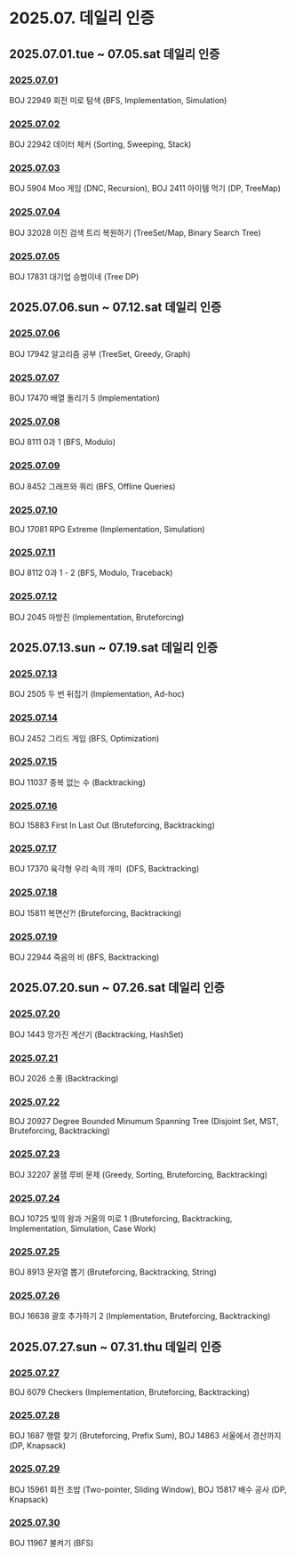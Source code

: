 # 2025.07. 데일리 인증

## 2025.07.01.tue ~ 07.05.sat 데일리 인증

### [2025.07.01](https://github.com/jwelyl/daily_certification/blob/main/2025/07/01/25_07_01_daily_certification.md)
BOJ 22949 회전 미로 탐색 (BFS, Implementation, Simulation)

### [2025.07.02](https://github.com/jwelyl/daily_certification/blob/main/2025/07/02/25_07_02_daily_certification.md)
BOJ 22942 데이터 체커 (Sorting, Sweeping, Stack)

### [2025.07.03](https://github.com/jwelyl/daily_certification/blob/main/2025/07/03/25_07_03_daily_certification.md)
BOJ 5904 Moo 게임 (DNC, Recursion), BOJ 2411 아이템 먹기 (DP, TreeMap)

### [2025.07.04](https://github.com/jwelyl/daily_certification/blob/main/2025/07/04/25_07_04_daily_certification.md)
BOJ 32028 이진 검색 트리 복원하기 (TreeSet/Map, Binary Search Tree)

### [2025.07.05](https://github.com/jwelyl/daily_certification/blob/main/2025/07/05/25_07_05_daily_certification.md)
BOJ 17831 대기업 승범이네 (Tree DP)

## 2025.07.06.sun ~ 07.12.sat 데일리 인증

### [2025.07.06](https://github.com/jwelyl/daily_certification/blob/main/2025/07/06/25_07_06_daily_certification.md)
BOJ 17942 알고리즘 공부 (TreeSet, Greedy, Graph)

### [2025.07.07](https://github.com/jwelyl/daily_certification/blob/main/2025/07/07/25_07_07_daily_certification.md)
BOJ 17470 배열 돌리기 5 (Implementation)

### [2025.07.08](https://github.com/jwelyl/daily_certification/blob/main/2025/07/08/25_07_08_daily_certification.md)
BOJ 8111 0과 1 (BFS, Modulo)

### [2025.07.09](https://github.com/jwelyl/daily_certification/blob/main/2025/07/09/25_07_09_daily_certification.md)
BOJ 8452 그래프와 쿼리 (BFS, Offline Queries)

### [2025.07.10](https://github.com/jwelyl/daily_certification/blob/main/2025/07/10/25_07_10_daily_certification.md)
BOJ 17081 RPG Extreme (Implementation, Simulation)

### [2025.07.11](https://github.com/jwelyl/daily_certification/blob/main/2025/07/11/25_07_11_daily_certification.md)
BOJ 8112 0과 1 - 2 (BFS, Modulo, Traceback)

### [2025.07.12](https://github.com/jwelyl/daily_certification/blob/main/2025/07/12/25_07_12_daily_certification.md)
BOJ 2045 마방진 (Implementation, Bruteforcing)

## 2025.07.13.sun ~ 07.19.sat 데일리 인증

### [2025.07.13](https://github.com/jwelyl/daily_certification/blob/main/2025/07/13/25_07_13_daily_certification.md)
BOJ 2505 두 번 뒤집기 (Implementation, Ad-hoc)

### [2025.07.14](https://github.com/jwelyl/daily_certification/blob/main/2025/07/14/25_07_14_daily_certification.md)
BOJ 2452 그리드 게임 (BFS, Optimization)

### [2025.07.15](https://github.com/jwelyl/daily_certification/blob/main/2025/07/15/25_07_15_daily_certification.md)
BOJ 11037 중복 없는 수 (Backtracking)

### [2025.07.16](https://github.com/jwelyl/daily_certification/blob/main/2025/07/16/25_07_16_daily_certification.md)
BOJ 15883 First In Last Out (Bruteforcing, Backtracking)

### [2025.07.17](https://github.com/jwelyl/daily_certification/blob/main/2025/07/17/25_07_17_daily_certification.md)
BOJ 17370 육각형 우리 속의 개미  (DFS, Backtracking)

### [2025.07.18](https://github.com/jwelyl/daily_certification/blob/main/2025/07/18/25_07_18_daily_certification.md)
BOJ 15811 복면산?! (Bruteforcing, Backtracking)

### [2025.07.19](https://github.com/jwelyl/daily_certification/blob/main/2025/07/19/25_07_19_daily_certification.md)
BOJ 22944 죽음의 비 (BFS, Backtracking)

## 2025.07.20.sun ~ 07.26.sat 데일리 인증

### [2025.07.20](https://github.com/jwelyl/daily_certification/blob/main/2025/07/20/25_07_20_daily_certification.md)
BOJ 1443 망가진 계산기 (Backtracking, HashSet)

### [2025.07.21](https://github.com/jwelyl/daily_certification/blob/main/2025/07/21/25_07_21_daily_certification.md)
BOJ 2026 소풍 (Backtracking)

### [2025.07.22](https://github.com/jwelyl/daily_certification/blob/main/2025/07/22/25_07_22_daily_certification.md)
BOJ 20927 Degree Bounded Minumum Spanning Tree (Disjoint Set, MST, Bruteforcing, Backtracking)

### [2025.07.23](https://github.com/jwelyl/daily_certification/blob/main/2025/07/23/25_07_23_daily_certification.md)
BOJ 32207 꿀잼 루비 문제 (Greedy, Sorting, Bruteforcing, Backtracking)

### [2025.07.24](https://github.com/jwelyl/daily_certification/blob/main/2025/07/24/25_07_24_daily_certification.md)
BOJ 10725 빛의 왕과 거울의 미로 1 (Bruteforcing, Backtracking, Implementation, Simulation, Case Work)

### [2025.07.25](https://github.com/jwelyl/daily_certification/blob/main/2025/07/25/25_07_25_daily_certification.md)
BOJ 8913 문자열 뽑기 (Bruteforcing, Backtracking, String)

### [2025.07.26](https://github.com/jwelyl/daily_certification/blob/main/2025/07/26/25_07_26_daily_certification.md)
BOJ 16638 괄호 추가하기 2 (Implementation, Bruteforcing, Backtracking)

## 2025.07.27.sun ~ 07.31.thu 데일리 인증

### [2025.07.27](https://github.com/jwelyl/daily_certification/blob/main/2025/07/27/25_07_27_daily_certification.md)
BOJ 6079 Checkers (Implementation, Bruteforcing, Backtracking)

### [2025.07.28](https://github.com/jwelyl/daily_certification/blob/main/2025/07/28/25_07_28_daily_certification.md)
BOJ 1687 행렬 찾기 (Bruteforcing, Prefix Sum), BOJ 14863 서울에서 경산까지 (DP, Knapsack)

### [2025.07.29](https://github.com/jwelyl/daily_certification/blob/main/2025/07/29/25_07_29_daily_certification.md)
BOJ 15961 회전 초밥 (Two-pointer, Sliding Window), BOJ 15817 배수 공사 (DP, Knapsack)

### [2025.07.30](https://github.com/jwelyl/daily_certification/blob/main/2025/07/30/25_07_30_daily_certification.md)
BOJ 11967 불켜기 (BFS)